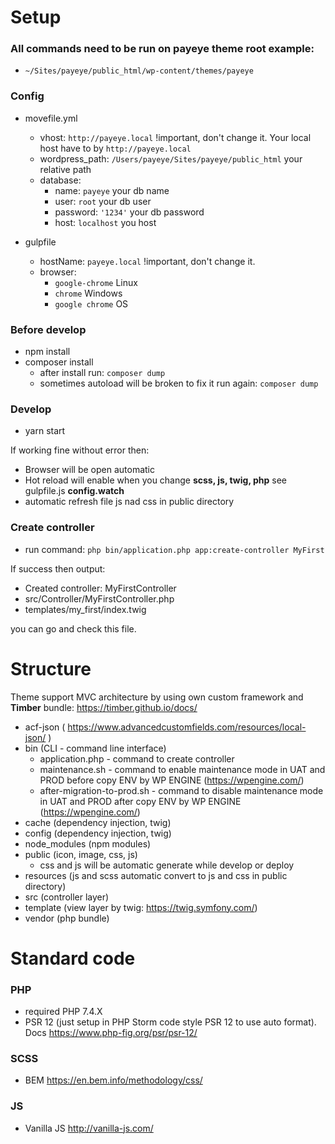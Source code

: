 # Setup

### All commands need to be run on payeye theme root example:

- `~/Sites/payeye/public_html/wp-content/themes/payeye`

### Config

- movefile.yml
    - vhost: `http://payeye.local` !important, don't change it. Your local host have to by `http://payeye.local`
    - wordpress_path: `/Users/payeye/Sites/payeye/public_html` your relative path
    - database:
        - name: `payeye` your db name
        - user: `root` your db user
        - password: `'1234'` your db password
        - host: `localhost` you host

- gulpfile
    - hostName: `payeye.local` !important, don't change it.
    - browser:
        - `google-chrome`  Linux
        - `chrome`  Windows
        - `google chrome`  OS

### Before develop

- npm install
- composer install
    - after install run: `composer dump`
    - sometimes autoload will be broken to fix it run again: `composer dump`

### Develop

- yarn start

If working fine without error then:

- Browser will be open automatic
- Hot reload will enable when you change **scss, js, twig, php** see gulpfile.js **config.watch**
- automatic refresh file js nad css in public directory

### Create controller

- run command: `php bin/application.php app:create-controller MyFirst`

If success then output:

- Created controller: MyFirstController
- src/Controller/MyFirstController.php
- templates/my_first/index.twig

you can go and check this file.

# Structure

Theme support MVC architecture by using own custom framework and **Timber** bundle: https://timber.github.io/docs/

- acf-json ( https://www.advancedcustomfields.com/resources/local-json/ )
- bin (CLI - command line interface)
    - application.php - command to create controller
    - maintenance.sh - command to enable maintenance mode in UAT and PROD before copy ENV by WP ENGINE (https://wpengine.com/)
    - after-migration-to-prod.sh - command to disable maintenance mode in UAT and PROD after copy ENV by WP ENGINE (https://wpengine.com/)
- cache (dependency injection, twig)
- config (dependency injection, twig)
- node_modules (npm modules)
- public (icon, image, css, js)
    - css and js will be automatic generate while develop or deploy
- resources (js and scss automatic convert to js and css in public directory)
- src (controller layer)
- template (view layer by twig: https://twig.symfony.com/)
- vendor (php bundle)

# Standard code

### PHP

- required PHP 7.4.X
- PSR 12 (just setup in PHP Storm code style PSR 12 to use auto format). Docs https://www.php-fig.org/psr/psr-12/

### SCSS

- BEM https://en.bem.info/methodology/css/

### JS

- Vanilla JS http://vanilla-js.com/




